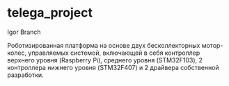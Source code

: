 # telega_project

Igor Branch

Роботизированная платформа на основе двух бесколлекторных мотор-колес, управляемых системой, включающей в себя контроллер верхнего уровня (Raspberry Pi), среднего уровня (STM32F103), 2 контроллера нижнего уровня (STM32F407) и 2 драйвера собственной разработки.
